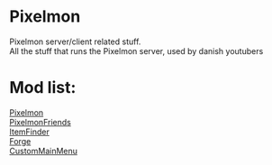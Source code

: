 # Pixelmon
Pixelmon server/client related stuff.<br />
All the stuff that runs the Pixelmon server, used by danish youtubers <br />
# Mod list:
[Pixelmon](http://pixelmonmod.com) <br />
[PixelmonFriends](http://pixelmonmod.com/wiki/index.php?title=Pixelmon_Friends) <br />
[ItemFinder](http://pixelmonmod.com/wiki/index.php?title=ItemFinder_(sidemod)) <br />
[Forge](http://files.minecraftforge.net/maven/net/minecraftforge/forge/1.8-11.14.3.1542/forge-1.8-11.14.3.1542-installer.jar) <br />
[CustomMainMenu](http://minecraft.curseforge.com/projects/custom-main-menu)<br />
